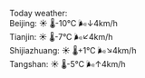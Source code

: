 Today weather:  
Beijing: ☀️   🌡️-10°C 🌬️↓4km/h  
Tianjin: ☀️   🌡️-7°C 🌬️↙4km/h  
Shijiazhuang: ☀️   🌡️+1°C 🌬️↘4km/h  
Tangshan: ☀️   🌡️-5°C 🌬️↑4km/h  
